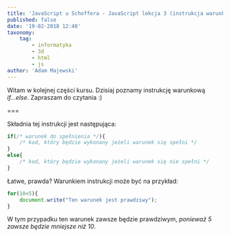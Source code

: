 ```yaml
---
title: 'JavaScript u Schoffera - JavaScript lekcja 3 (instrukcja warunkowa if...else) '
published: false
date: '19-02-2018 12:40'
taxonomy:
    tag:
        - informatyka
        - 3d
        - html
        - js
author: 'Adam Majewski'
---
```


Witam w kolejnej części kursu. Dzisiaj poznamy instrukcję warunkową _if...else_.
Zapraszam do czytania :)

===

Składnia tej instrukcji jest następująca:
```js
if(/* warunek do spełnienia */){
	/* kod, który będzie wykonany jeżeli warunek się spełni */
}
else{
	/* kod, który będzie wykonany jeżeli warunek się nie spełni */
}
```

Łatwe, prawda? Warunkiem instrukcji może być na przykład: 
```js
for(10<5){
	document.write("Ten warunek jest prawdziwy");
}
```
W tym przypadku ten warunek zawsze będzie prawdziwym, _ponieważ 5 zawsze będzie mniejsze niż 10_.


